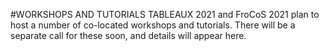 #WORKSHOPS AND TUTORIALS
TABLEAUX 2021 and FroCoS 2021 plan to host a number of co-located workshops and tutorials. There will be a separate call for these soon, and details will appear here.
